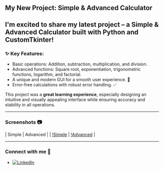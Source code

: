 ## My New Project: Simple & Advanced Calculator 

**I'm excited to share my latest project – a Simple & Advanced Calculator built with Python and CustomTkinter!**
---
### ✨ Key Features:
- Basic operations: Addition, subtraction, multiplication, and division.
- Advanced functions: Square root, exponentiation, trigonometric functions, logarithm, and factorial.
- A unique and modern GUI for a smooth user experience. 🎨
- Error-free calculations with robust error handling. ✅

This project was a **great learning experience**, especially designing an intuitive and visually appealing interface while ensuring accuracy and stability in all operations.

---

### Screenshots 📷

| Simple | Advanced |
| [!Simple](simpla.png) | [!Advanced](advanced.png) |



---

### Connect with me 📲
- [![LinkedIn](https://img.shields.io/badge/LinkedIn-Profile-blue?style=flat&logo=linkedin)](https://www.linkedin.com/in/yahia-mahmoud-530223312?utm_source=share&utm_campaign=share_via&utm_content=profile&utm_medium=android_app)
